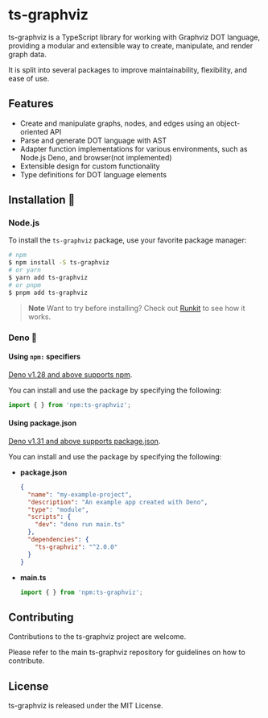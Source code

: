 # ts-graphviz

ts-graphviz is a TypeScript library for working with Graphviz DOT language, providing a modular and extensible way to create, manipulate, and render graph data.

It is split into several packages to improve maintainability, flexibility, and ease of use.

## Features

- Create and manipulate graphs, nodes, and edges using an object-oriented API
- Parse and generate DOT language with AST
- Adapter function implementations for various environments, such as Node.js Deno, and browser(not implemented)
- Extensible design for custom functionality
- Type definitions for DOT language elements

## Installation 💽

### Node.js

To install the `ts-graphviz` package, use your favorite package manager:

```bash
# npm
$ npm install -S ts-graphviz
# or yarn
$ yarn add ts-graphviz
# or pnpm
$ pnpm add ts-graphviz
```

> **Note** Want to try before installing? Check out [Runkit](https://npm.runkit.com/ts-graphviz) to see how it works.

### Deno 🦕

#### Using `npm:` specifiers

[Deno v1.28 and above supports npm](https://deno.land/manual/node/npm_specifiers).

You can install and use the package by specifying the following:

```ts
import { } from 'npm:ts-graphviz';
```

#### Using package.json

[Deno v1.31 and above supports package.json](https://deno.com/manual/node/package_json).

You can install and use the package by specifying the following:

- **package.json**
    ```json
    {
      "name": "my-example-project",
      "description": "An example app created with Deno",
      "type": "module",
      "scripts": {
        "dev": "deno run main.ts"
      },
      "dependencies": {
        "ts-graphviz": "^2.0.0"
      }
    }
    ```

- **main.ts**
    ```ts
    import { } from 'npm:ts-graphviz';
    ```

## Contributing

Contributions to the ts-graphviz project are welcome.

Please refer to the main ts-graphviz repository for guidelines on how to contribute.

## License

ts-graphviz is released under the MIT License.
